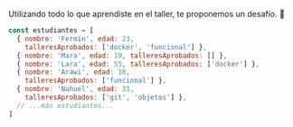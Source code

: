 Utilizando todo lo que aprendiste en el taller, te proponemos un desafío. :muscle:

```js
const estudiantes = [
  { nombre: 'Fermín', edad: 23, 
    talleresAprobados: ['docker', 'funcional'] },
  { nombre: 'Mara', edad: 19, talleresAprobados: [] },
  { nombre: 'Lara', edad: 55, talleresAprobados: ['docker'] },
  { nombre: 'Arawi', edad: 18, 
    talleresAprobados: ['funcional'] },
  { nombre: 'Nahuel', edad: 31, 
    talleresAprobados: ['git', 'objetos'] },
  // ...más estudiantes...
]
```